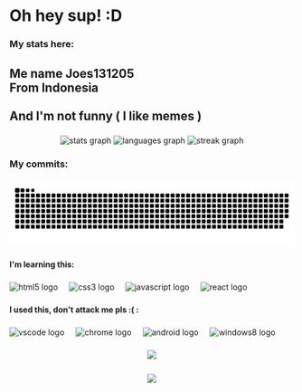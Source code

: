 <h1 align="left">Oh hey sup! :D</h1>

###

<h3 align="left">My stats here:</h3>

###

<h2 align="left">Me name Joes131205<br>From Indonesia<br><br>And I'm not funny ( I like memes )</h2>

###

<div align="center">
  <img src="https://github-readme-stats.vercel.app/api?username=Joes131205&hide_title=true&hide_rank=true&show_icons=true&include_all_commits=true&count_private=true&disable_animations=false&theme=dark&locale=en&hide_border=true&order=1" height="150" alt="stats graph"  />
  <img src="https://github-readme-stats.vercel.app/api/top-langs?username=Joes131205&locale=en&hide_title=true&layout=compact&card_width=320&langs_count=5&theme=dark&hide_border=true&order=2" height="150" alt="languages graph"  />
  <img src="https://streak-stats.demolab.com?user=Joes131205&locale=en&mode=daily&theme=dark&hide_border=true&border_radius=0&date_format=j%20M%5B%20Y%5D&order=3" height="150" alt="streak graph"  />
</div>

###

<h3 align="left">My commits:</h3>

###

<img src="https://raw.githubusercontent.com/Joes131205/Joes131205/output/snake.svg" alt="Snake animation" />

###

<h4 align="left">I'm learning this:</h4>

###

<div align="left">
  <img src="https://cdn.jsdelivr.net/gh/devicons/devicon/icons/html5/html5-original.svg" height="40" alt="html5 logo"  />
  <img width="12" />
  <img src="https://cdn.jsdelivr.net/gh/devicons/devicon/icons/css3/css3-original.svg" height="40" alt="css3 logo"  />
  <img width="12" />
  <img src="https://cdn.jsdelivr.net/gh/devicons/devicon/icons/javascript/javascript-original.svg" height="40" alt="javascript logo"  />
  <img width="12" />
  <img src="https://cdn.jsdelivr.net/gh/devicons/devicon/icons/react/react-original.svg" height="40" alt="react logo"  />
</div>

###

<h4 align="left">I used this, don't attack me pls :( :</h4>

###

<div align="left">
  <img src="https://cdn.jsdelivr.net/gh/devicons/devicon/icons/vscode/vscode-original.svg" height="40" alt="vscode logo"  />
  <img width="12" />
  <img src="https://cdn.jsdelivr.net/gh/devicons/devicon/icons/chrome/chrome-original.svg" height="40" alt="chrome logo"  />
  <img width="12" />
  <img src="https://cdn.simpleicons.org/android/3DDC84" height="40" alt="android logo"  />
  <img width="12" />
  <img src="https://cdn.jsdelivr.net/gh/devicons/devicon/icons/windows8/windows8-original.svg" height="40" alt="windows8 logo"  />
</div>

###

<div align="center">
  <img src="https://profile-counter.glitch.me/Joes131205/count.svg?"  />
</div>

###

<div align="center">
  <img height="200" src="https://tenor.com/bDU3q2cxKu3.gif"  />
</div>

###
